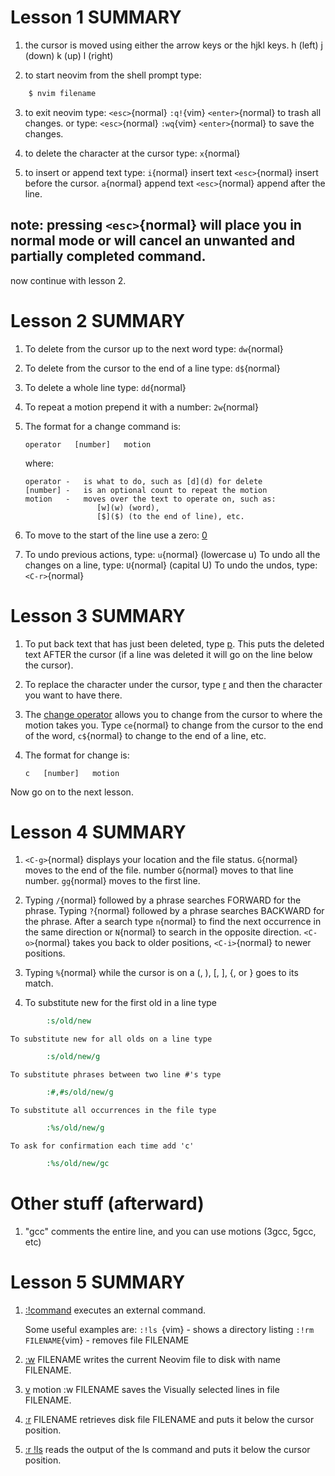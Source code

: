 # Lesson 1 SUMMARY

 1. the cursor is moved using either the arrow keys or the hjkl keys.
     h (left)   j (down)       k (up)       l (right)

 2. to start neovim from the shell prompt type:
~~~ sh
    $ nvim filename
~~~
 3. to exit neovim type: `<esc>`{normal} `:q!`{vim} `<enter>`{normal} to trash all changes.
                or type: `<esc>`{normal} `:wq`{vim} `<enter>`{normal} to save the changes.

 4. to delete the character at the cursor type: `x`{normal}

 5. to insert or append text type:
    `i`{normal} insert text `<esc>`{normal}     insert before the cursor.
    `a`{normal} append text `<esc>`{normal}     append after the line.

## note: pressing `<esc>`{normal} will place you in normal mode or will cancel an unwanted and partially completed command. 

now continue with lesson 2.


# Lesson 2 SUMMARY

 1. To delete from the cursor up to the next word type:    `dw`{normal}

 2. To delete from the cursor to the end of a line type:   `d$`{normal}

 3. To delete a whole line type:                           `dd`{normal}

 4. To repeat a motion prepend it with a number:           `2w`{normal}

 5. The format for a change command is:

        operator   [number]   motion

    where:

        operator -   is what to do, such as [d](d) for delete
        [number] -   is an optional count to repeat the motion
        motion   -   moves over the text to operate on, such as:
                        [w](w) (word),
                        [$]($) (to the end of line), etc.

 6. To move to the start of the line use a zero: [0](0)

 7. To undo previous actions, type:            `u`{normal}  (lowercase u)
    To undo all the changes on a line, type:   `U`{normal}  (capital U)
    To undo the undos, type:                   `<C-r>`{normal}


# Lesson 3 SUMMARY

 1. To put back text that has just been deleted, type [p](p). This puts the
    deleted text AFTER the cursor (if a line was deleted it will go on the
    line below the cursor).

 2. To replace the character under the cursor, type [r](r) and then the
    character you want to have there.

 3. The [change operator](c) allows you to change from the cursor to where
    the motion takes you. Type `ce`{normal} to change from the cursor to the
    end of the word, `c$`{normal} to change to the end of a line, etc.

 4. The format for change is:

        c   [number]   motion

Now go on to the next lesson.


# Lesson 4 SUMMARY

 1. `<C-g>`{normal}     displays your location and the file status.
    `G`{normal}         moves to the end of the file.
    number `G`{normal}  moves to that line number.
    `gg`{normal}        moves to the first line.

 2. Typing `/`{normal} followed by a phrase searches FORWARD for the phrase.
    Typing `?`{normal} followed by a phrase searches BACKWARD for the phrase.
    After a search type `n`{normal} to find the next occurrence in the same
    direction or `N`{normal} to search in the opposite direction.
    `<C-o>`{normal} takes you back to older positions, `<C-i>`{normal} to
    newer positions.

 3. Typing `%`{normal} while the cursor is on a (, ), [, ], {, or } goes to its
    match.

 4. To substitute new for the first old in a line type
~~~ cmd
        :s/old/new
~~~
    To substitute new for all olds on a line type
~~~ cmd
        :s/old/new/g
~~~
    To substitute phrases between two line #'s type
~~~ cmd
        :#,#s/old/new/g
~~~
    To substitute all occurrences in the file type
~~~ cmd
        :%s/old/new/g
~~~
    To ask for confirmation each time add 'c'
~~~ cmd
        :%s/old/new/gc
~~~

# Other stuff (afterward)
1. "gcc" comments the entire line, and you can use motions (3gcc, 5gcc, etc)

# Lesson 5 SUMMARY

 1. [:!command](:!cmd) executes an external command.

     Some useful examples are:
     `:!ls `{vim}                   - shows a directory listing
     `:!rm  FILENAME`{vim}          - removes file FILENAME

 2. [:w](:w) FILENAME              writes the current Neovim file to disk with
                             name FILENAME.

 3. [v](v)  motion  :w FILENAME   saves the Visually selected lines in file
                             FILENAME.

 4. [:r](:r) FILENAME              retrieves disk file FILENAME and puts it
                             below the cursor position.

 5. [:r !ls](:r!)                   reads the output of the ls command and
                             puts it below the cursor position.

